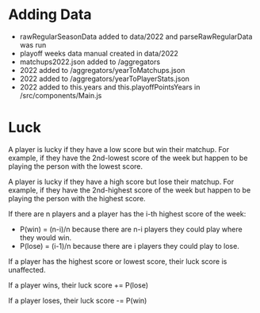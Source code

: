# Adding Data

- rawRegularSeasonData added to data/2022 and parseRawRegularData was run
- playoff weeks data manual created in data/2022
- matchups2022.json added to /aggregators
- 2022 added to /aggregators/yearToMatchups.json
- 2022 added to /aggregators/yearToPlayerStats.json
- 2022 added to this.years and this.playoffPointsYears in /src/components/Main.js

# Luck

A player is lucky if they have a low score but win their matchup. For example, if they have the 2nd-lowest score of the week but happen to be playing the person with the lowest score.

A player is lucky if they have a high score but lose their matchup. For example, if they have the 2nd-highest score of the week but happen to be playing the person with the highest score.

If there are n players and a player has the i-th highest score of the week:

- P(win) = (n-i)/n because there are n-i players they could play where they would win.
- P(lose) = (i-1)/n because there are i players they could play to lose.

If a player has the highest score or lowest score, their luck score is unaffected.

If a player wins, their luck score += P(lose)

If a player loses, their luck score -= P(win)
